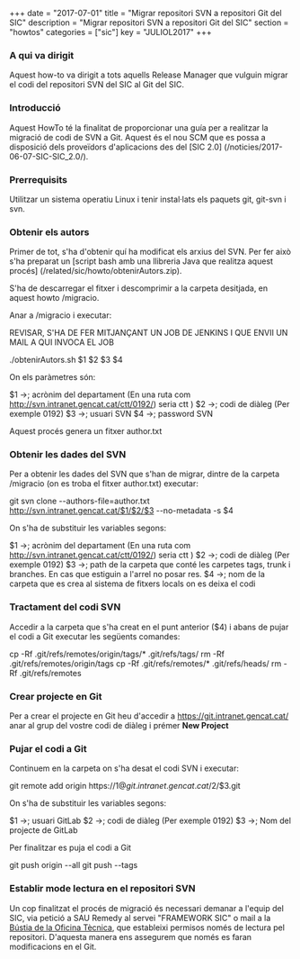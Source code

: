 +++
date = "2017-07-01"
title = "Migrar repositori SVN a repositori Git del SIC"
description = "Migrar repositori SVN a repositori Git del SIC"
section = "howtos"
categories = ["sic"]
key = "JULIOL2017"
+++

### A qui va dirigit

Aquest how-to va dirigit a tots aquells Release Manager que vulguin migrar el codi del repositori SVN del SIC al Git del SIC.

### Introducció

Aquest HowTo té la finalitat de proporcionar una guía per a realitzar la migració de codi de SVN a Git. Aquest és el nou SCM que es possa a disposició dels proveïdors d'aplicacions des del [SIC 2.0] (/noticies/2017-06-07-SIC-SIC_2.0/).

### Prerrequisits

Utilitzar un sistema operatiu Linux i tenir instal·lats els paquets git, git-svn i svn.

### Obtenir els autors

Primer de tot, s'ha d'obtenir quí ha modificat els arxius del SVN. Per fer això s'ha preparat un [script bash amb una llibreria Java que realitza aquest procés] (/related/sic/howto/obtenirAutors.zip).

S'ha de descarregar el fitxer i descomprimir a la carpeta desitjada, en aquest howto /migracio.

Anar a /migracio i executar:

REVISAR, S'HA DE FER MITJANÇANT UN JOB DE JENKINS I QUE ENVII UN MAIL A QUI INVOCA EL JOB

./obtenirAutors.sh $1 $2 $3 $4

On els paràmetres són:

$1 ->; acrònim del departament (En una ruta com http://svn.intranet.gencat.cat/ctt/0192/) seria ctt )
$2 ->; codi de diàleg (Per exemple 0192)
$3 ->; usuari SVN
$4 ->; password SVN

Aquest procés genera un fitxer author.txt

### Obtenir les dades del SVN

Per a obtenir les dades del SVN que s'han de migrar, dintre de la carpeta /migracio (on es troba el fitxer author.txt) executar:

git svn clone --authors-file=author.txt http://svn.intranet.gencat.cat/$1/$2/$3 --no-metadata -s $4

On s'ha de substituir les variables segons:

$1 ->; acrònim del departament (En una ruta com http://svn.intranet.gencat.cat/ctt/0192/) seria ctt )
$2 ->; codi de diàleg (Per exemple 0192)
$3 ->; path de la carpeta que conté les carpetes tags, trunk i branches. En cas que estiguin a l'arrel no posar res.
$4 ->; nom de la carpeta que es crea al sistema de fitxers locals on es deixa el codi

### Tractament del codi SVN

Accedir a la carpeta que s'ha creat en el punt anterior ($4) i abans de pujar el codi a Git executar les següents comandes:

cp -Rf .git/refs/remotes/origin/tags/* .git/refs/tags/
rm -Rf .git/refs/remotes/origin/tags
cp -Rf .git/refs/remotes/* .git/refs/heads/
rm -Rf .git/refs/remotes

### Crear projecte en Git

Per a crear el projecte en Git heu d'accedir a https://git.intranet.gencat.cat/ anar al grup del vostre codi de diàleg i prémer **New Project**

### Pujar el codi a Git

Continuem en la carpeta on s'ha desat el codi SVN i executar:

git remote add origin https://$1@git.intranet.gencat.cat/$2/$3.git

On s'ha de substituir les variables segons:

$1 ->; usuari GitLab
$2 ->; codi de diàleg (Per exemple 0192)
$3 ->; Nom del projecte de GitLab

Per finalitzar es puja el codi a Git

git push origin --all
git push --tags

### Establir mode lectura en el repositori SVN

Un cop finalitzat el procés de migració és necessari demanar a l'equip del SIC, via petició a SAU Remedy al servei "FRAMEWORK SIC" o mail a la [Bústia de la Oficina Tècnica](mailto:oficina-tecnica.canigo.ctti@gencat.cat), que estableixi permisos només de lectura pel repositori. D'aquesta manera ens assegurem que només es faran modificacions en el Git.

